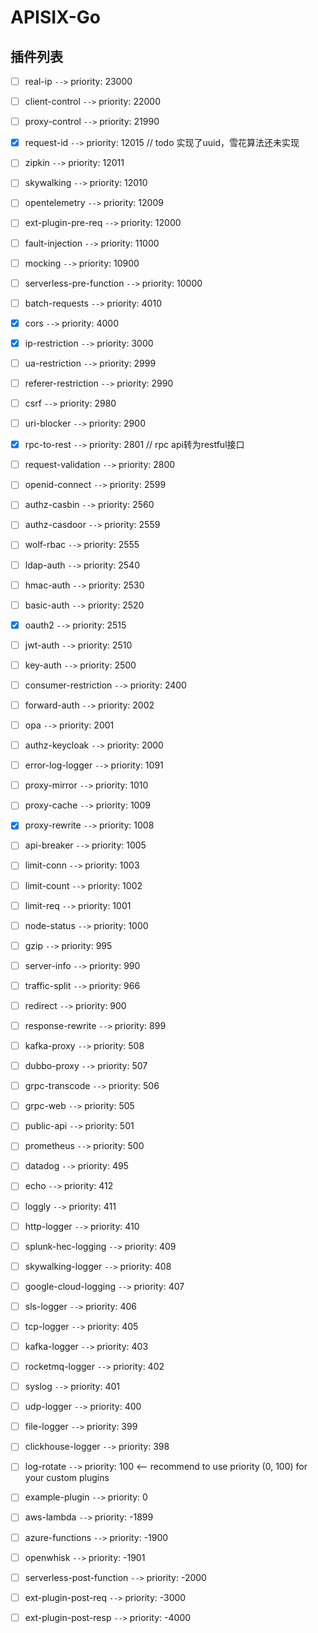 # APISIX-Go

## 插件列表

-[ ] real-ip `-->` priority: 23000
-[ ] client-control `-->` priority: 22000
-[ ] proxy-control `-->` priority: 21990
-[x] request-id `-->` priority: 12015 // todo 实现了uuid，雪花算法还未实现
-[ ] zipkin `-->` priority: 12011
-[ ] skywalking `-->` priority: 12010
-[ ] opentelemetry `-->` priority: 12009
-[ ] ext-plugin-pre-req `-->` priority: 12000
-[ ] fault-injection `-->` priority: 11000
-[ ] mocking `-->` priority: 10900
-[ ] serverless-pre-function `-->` priority: 10000
-[ ] batch-requests `-->` priority: 4010
-[x] cors `-->` priority: 4000
-[x] ip-restriction `-->` priority: 3000
-[ ] ua-restriction `-->` priority: 2999
-[ ] referer-restriction `-->` priority: 2990
-[ ] csrf `-->` priority: 2980
-[ ] uri-blocker `-->` priority: 2900
-[x] rpc-to-rest `-->` priority: 2801 // rpc api转为restful接口
-[ ] request-validation `-->` priority: 2800
-[ ] openid-connect `-->` priority: 2599
-[ ] authz-casbin `-->` priority: 2560
-[ ] authz-casdoor `-->` priority: 2559
-[ ] wolf-rbac `-->` priority: 2555
-[ ] ldap-auth `-->` priority: 2540
-[ ] hmac-auth `-->` priority: 2530
-[ ] basic-auth `-->` priority: 2520
-[x] oauth2 `-->` priority: 2515
-[ ] jwt-auth `-->` priority: 2510
-[ ] key-auth `-->` priority: 2500
-[ ] consumer-restriction `-->` priority: 2400
-[ ] forward-auth `-->` priority: 2002
-[ ] opa `-->` priority: 2001
-[ ] authz-keycloak `-->` priority: 2000
-[ ] error-log-logger `-->` priority: 1091
-[ ] proxy-mirror `-->` priority: 1010
-[ ] proxy-cache `-->` priority: 1009
-[x] proxy-rewrite `-->` priority: 1008
-[ ] api-breaker `-->` priority: 1005
-[ ] limit-conn `-->` priority: 1003
-[ ] limit-count `-->` priority: 1002
-[ ] limit-req `-->` priority: 1001
-[ ] node-status `-->` priority: 1000
-[ ] gzip `-->` priority: 995
-[ ] server-info `-->` priority: 990
-[ ] traffic-split `-->` priority: 966
-[ ] redirect `-->` priority: 900
-[ ] response-rewrite `-->` priority: 899
-[ ] kafka-proxy `-->` priority: 508
-[ ] dubbo-proxy `-->` priority: 507
-[ ] grpc-transcode `-->` priority: 506
-[ ] grpc-web `-->` priority: 505
-[ ] public-api `-->` priority: 501
-[ ] prometheus `-->` priority: 500
-[ ] datadog `-->` priority: 495
-[ ] echo `-->` priority: 412
-[ ] loggly `-->` priority: 411
-[ ] http-logger `-->` priority: 410
-[ ] splunk-hec-logging `-->` priority: 409
-[ ] skywalking-logger `-->` priority: 408
-[ ] google-cloud-logging `-->` priority: 407
-[ ] sls-logger `-->` priority: 406
-[ ] tcp-logger `-->` priority: 405
-[ ] kafka-logger `-->` priority: 403
-[ ] rocketmq-logger `-->` priority: 402
-[ ] syslog `-->` priority: 401
-[ ] udp-logger `-->` priority: 400
-[ ] file-logger `-->` priority: 399
-[ ] clickhouse-logger `-->` priority: 398
-[ ] log-rotate `-->` priority: 100
 <-- recommend to use priority (0, 100) for your custom plugins
-[ ] example-plugin `-->` priority: 0
-[ ] aws-lambda `-->` priority: -1899
-[ ] azure-functions `-->` priority: -1900
-[ ] openwhisk `-->` priority: -1901
-[ ] serverless-post-function `-->` priority: -2000
-[ ] ext-plugin-post-req `-->` priority: -3000
-[ ] ext-plugin-post-resp `-->` priority: -4000

